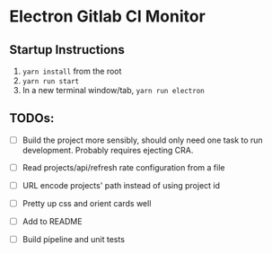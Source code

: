 # Electron Gitlab CI Monitor

## Startup Instructions

1. `yarn install` from the root
1. `yarn run start`
1. In a new terminal window/tab, `yarn run electron`

## TODOs:

- [ ] Build the project more sensibly, should only need one task to run development. Probably requires ejecting CRA.

- [ ] Read projects/api/refresh rate configuration from a file

- [ ] URL encode projects' path instead of using project id

- [ ] Pretty up css and orient cards well

- [ ] Add to README

- [ ] Build pipeline and unit tests
